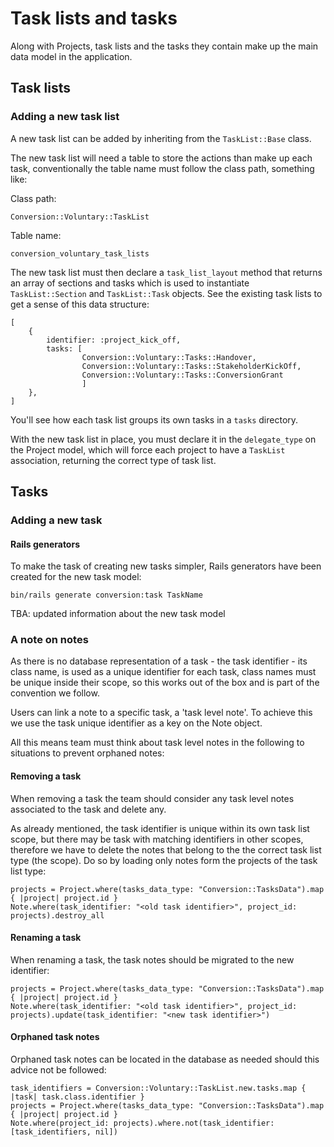 # Task lists and tasks

Along with Projects, task lists and the tasks they contain make up the main data
model in the application.

## Task lists

### Adding a new task list

A new task list can be added by inheriting from the `TaskList::Base` class.

The new task list will need a table to store the actions than make up each task,
conventionally the table name must follow the class path, something like:

Class path:

```
Conversion::Voluntary::TaskList
```

Table name:

```
conversion_voluntary_task_lists
```

The new task list must then declare a `task_list_layout` method that returns an
array of sections and tasks which is used to instantiate `TaskList::Section` and
`TaskList::Task` objects. See the existing task lists to get a sense of this
data structure:

```
[
    {
        identifier: :project_kick_off,
        tasks: [
                Conversion::Voluntary::Tasks::Handover,
                Conversion::Voluntary::Tasks::StakeholderKickOff,
                Conversion::Voluntary::Tasks::ConversionGrant
                ]
    },
]
```

You'll see how each task list groups its own tasks in a `tasks` directory.

With the new task list in place, you must declare it in the `delegate_type` on
the Project model, which will force each project to have a `TaskList`
association, returning the correct type of task list.

## Tasks

### Adding a new task

#### Rails generators

To make the task of creating new tasks simpler, Rails generators have been
created for the new task model:

```
bin/rails generate conversion:task TaskName
```

TBA: updated information about the new task model

### A note on notes

As there is no database representation of a task - the task identifier - its
class name, is used as a unique identifier for each task, class names must be
unique inside their scope, so this works out of the box and is part of the
convention we follow.

Users can link a note to a specific task, a 'task level note'. To achieve this
we use the task unique identifier as a key on the Note object.

All this means team must think about task level notes in the following to
situations to prevent orphaned notes:

#### Removing a task

When removing a task the team should consider any task level notes associated to
the task and delete any.

As already mentioned, the task identifier is unique within its own task list
scope, but there may be task with matching identifiers in other scopes,
therefore we have to delete the notes that belong to the the correct task list
type (the scope). Do so by loading only notes form the projects of the task list
type:

```
projects = Project.where(tasks_data_type: "Conversion::TasksData").map { |project| project.id }
Note.where(task_identifier: "<old task identifier>", project_id: projects).destroy_all
```

#### Renaming a task

When renaming a task, the task notes should be migrated to the new identifier:

```
projects = Project.where(tasks_data_type: "Conversion::TasksData").map { |project| project.id }
Note.where(task_identifier: "<old task identifier>", project_id: projects).update(task_identifier: "<new task identifier>")
```

#### Orphaned task notes

Orphaned task notes can be located in the database as needed should this advice
not be followed:

```
task_identifiers = Conversion::Voluntary::TaskList.new.tasks.map { |task| task.class.identifier }
projects = Project.where(tasks_data_type: "Conversion::TasksData").map { |project| project.id }
Note.where(project_id: projects).where.not(task_identifier: [task_identifiers, nil])
```
